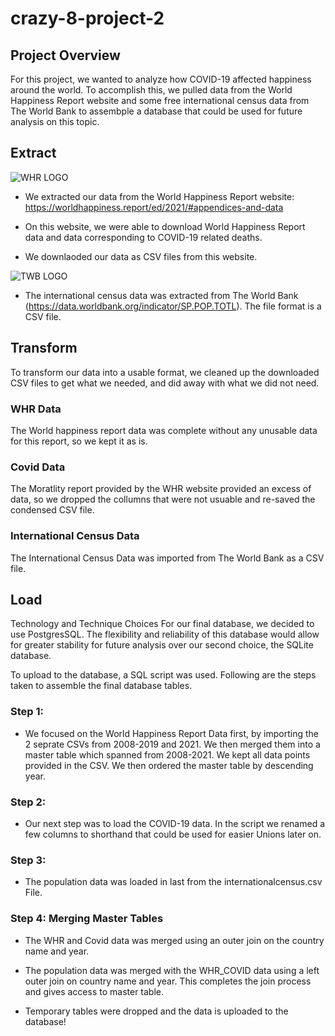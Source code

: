 # crazy-8-project-2

## Project Overview
For this project, we wanted to analyze how COVID-19 affected happiness around the world. To accomplish this, we pulled data from the World Happiness Report website and some free international census data from The World Bank to assembple a database that could be used for future analysis on this topic.

## Extract

![WHR LOGO](https://pbs.twimg.com/profile_images/1372771253451333636/zbY13SN4_400x400.jpg)

- We extracted our data from the World Happiness Report website: https://worldhappiness.report/ed/2021/#appendices-and-data

- On this website, we were able to download World Happiness Report data and data corresponding to COVID-19 related deaths.

- We downlaoded our data as CSV files from this website.

![TWB LOGO](https://media.globalcitizen.org/63/dd/63dd71fb-2d61-4479-9c60-92ac79260a31/worldbank_logo.jpg)

- The international census data was extracted from The World Bank (https://data.worldbank.org/indicator/SP.POP.TOTL). The file format is a CSV file.

## Transform
To transform our data into a usable format, we cleaned up the downloaded CSV files to get what we needed, and did away with what we did not need.

### WHR Data
The World happiness report data was complete without any unusable data for this report, so we kept it as is.

### Covid Data
The Moratlity report provided by the WHR website provided an excess of data, so we dropped the collumns that were not usuable and re-saved the condensed CSV file.

### International Census Data
The International Census Data was imported from The World Bank as a CSV file. 

## Load
Technology and Technique Choices
For our final database, we decided to use PostgresSQL. The flexibility and reliability of this database would allow for greater stability for future analysis over our second choice, the SQLite database.

To upload to the database, a SQL script was used. Following are the steps taken to assemble the final database tables.

### Step 1:
- We focused on the World Happiness Report Data first, by importing the 2 seprate CSVs from 2008-2019 and 2021. We then merged them into a master       table which spanned from 2008-2021. We kept all data points provided in the CSV. We then ordered the master table by descending year.

### Step 2:
- Our next step was to load the COVID-19 data. In the script we renamed a few columns to shorthand that could be used for easier Unions later on.

### Step 3:
- The population data was loaded in last from the internationalcensus.csv File.

### Step 4: Merging Master Tables
- The WHR and Covid data was merged using an outer join on the country name and year.

- The population data was merged with the WHR_COVID data using a left outer join on country name and year. This completes the join process and gives     access to master table.

- Temporary tables were dropped and the data is uploaded to the database!
